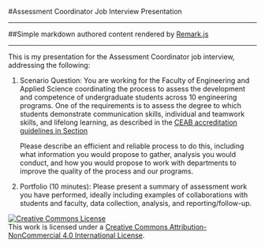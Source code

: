 #Assessment Coordinator Job Interview Presentation
***

##Simple markdown authored content rendered by [Remark.js](http://remarkjs.com/)

***

This is my presentation for the Assessment Coordinator job interview, addressing the following:

1. Scenario Question: You are working for the Faculty of Engineering and Applied Science coordinating the process to assess the development and competence of undergraduate students across 10 engineering programs. One of the requirements is to assess the degree to which students demonstrate communication skills, individual and teamwork skills, and lifelong learning, as described in the [CEAB accreditation guidelines in Section](http://www.engineerscanada.ca/sites/default/files/2014_accreditation_criteria_and_procedures_v06.pdf)
 
	Please describe an efficient and reliable process to do this, including what information you would propose to gather, analysis you would conduct, and how you would propose to work with departments to improve the quality of the process and our programs.

2. Portfolio (10 minutes): Please present a summary of assessment work you have performed, ideally including examples of collaborations with students and faculty, data collection, analysis, and reporting/follow-up. 
 
<a rel="license" href="http://creativecommons.org/licenses/by-nc/4.0/"><img alt="Creative Commons License" style="border-width:0" src="https://i.creativecommons.org/l/by-nc/4.0/88x31.png" /></a><br />This work is licensed under a <a rel="license" href="http://creativecommons.org/licenses/by-nc/4.0/">Creative Commons Attribution-NonCommercial 4.0 International License</a>.
